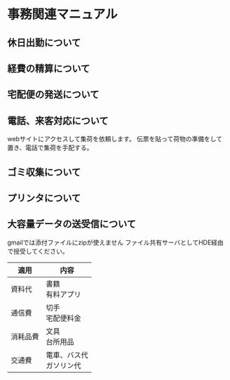 # 事務関連マニュアル
## 休日出勤について
## 経費の精算について
## 宅配便の発送について
## 電話、来客対応について
webサイトにアクセスして集荷を依頼します。
伝票を貼って荷物の準備をして置き、電話で集荷を手配する。
## ゴミ収集について
## プリンタについて
## 大容量データの送受信について
gmailでは添付ファイルにzipが使えません
ファイル共有サーバとしてHDE経由で授受してください。


|適用|内容
|--|--
|資料代|書籍<br>有料アプリ
|通信費|切手<br>宅配便料金
|消耗品費|文具<br>台所用品
|交通費|電車、バス代<br>ガソリン代


